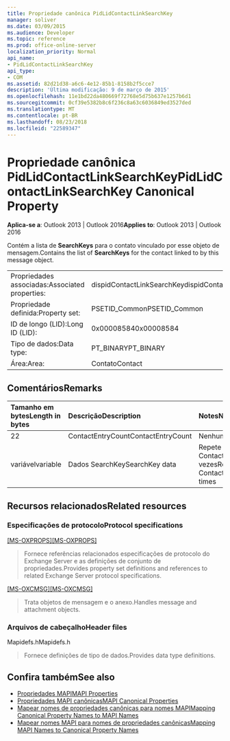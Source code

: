 ```yaml
---
title: Propriedade canônica PidLidContactLinkSearchKey
manager: soliver
ms.date: 03/09/2015
ms.audience: Developer
ms.topic: reference
ms.prod: office-online-server
localization_priority: Normal
api_name:
- PidLidContactLinkSearchKey
api_type:
- COM
ms.assetid: 82d21d38-a6c6-4e12-85b1-8158b2f5cce7
description: 'Última modificação: 9 de março de 2015'
ms.openlocfilehash: 11e1bd22da480669f72768e5d75b637e1257b6d1
ms.sourcegitcommit: 0cf39e5382b8c6f236c8a63c6036849ed3527ded
ms.translationtype: MT
ms.contentlocale: pt-BR
ms.lasthandoff: 08/23/2018
ms.locfileid: "22589347"
---
```

# <a name="pidlidcontactlinksearchkey-canonical-property"></a><span data-ttu-id="2ac90-103">Propriedade canônica PidLidContactLinkSearchKey</span><span class="sxs-lookup"><span data-stu-id="2ac90-103">PidLidContactLinkSearchKey Canonical Property</span></span>

<span data-ttu-id="2ac90-104">**Aplica-se a**: Outlook 2013 | Outlook 2016</span><span class="sxs-lookup"><span data-stu-id="2ac90-104">**Applies to**: Outlook 2013 | Outlook 2016</span></span> 
  
<span data-ttu-id="2ac90-105">Contém a lista de **SearchKeys** para o contato vinculado por esse objeto de mensagem.</span><span class="sxs-lookup"><span data-stu-id="2ac90-105">Contains the list of **SearchKeys** for the contact linked to by this message object.</span></span> 
  
|||
|:-----|:-----|
|<span data-ttu-id="2ac90-106">Propriedades associadas:</span><span class="sxs-lookup"><span data-stu-id="2ac90-106">Associated properties:</span></span>  <br/> |<span data-ttu-id="2ac90-107">dispidContactLinkSearchKey</span><span class="sxs-lookup"><span data-stu-id="2ac90-107">dispidContactLinkSearchKey</span></span>  <br/> |
|<span data-ttu-id="2ac90-108">Propriedade definida:</span><span class="sxs-lookup"><span data-stu-id="2ac90-108">Property set:</span></span>  <br/> |<span data-ttu-id="2ac90-109">PSETID_Common</span><span class="sxs-lookup"><span data-stu-id="2ac90-109">PSETID_Common</span></span>  <br/> |
|<span data-ttu-id="2ac90-110">ID de longo (LID):</span><span class="sxs-lookup"><span data-stu-id="2ac90-110">Long ID (LID):</span></span>  <br/> |<span data-ttu-id="2ac90-111">0x00008584</span><span class="sxs-lookup"><span data-stu-id="2ac90-111">0x00008584</span></span>  <br/> |
|<span data-ttu-id="2ac90-112">Tipo de dados:</span><span class="sxs-lookup"><span data-stu-id="2ac90-112">Data type:</span></span>  <br/> |<span data-ttu-id="2ac90-113">PT_BINARY</span><span class="sxs-lookup"><span data-stu-id="2ac90-113">PT_BINARY</span></span>  <br/> |
|<span data-ttu-id="2ac90-114">Área:</span><span class="sxs-lookup"><span data-stu-id="2ac90-114">Area:</span></span>  <br/> |<span data-ttu-id="2ac90-115">Contato</span><span class="sxs-lookup"><span data-stu-id="2ac90-115">Contact</span></span>  <br/> |
   
## <a name="remarks"></a><span data-ttu-id="2ac90-116">Comentários</span><span class="sxs-lookup"><span data-stu-id="2ac90-116">Remarks</span></span>

|<span data-ttu-id="2ac90-117">**Tamanho em bytes**</span><span class="sxs-lookup"><span data-stu-id="2ac90-117">**Length in bytes**</span></span>|<span data-ttu-id="2ac90-118">**Descrição**</span><span class="sxs-lookup"><span data-stu-id="2ac90-118">**Description**</span></span>|<span data-ttu-id="2ac90-119">**Notes**</span><span class="sxs-lookup"><span data-stu-id="2ac90-119">**Notes**</span></span>|
|:-----|:-----|:-----|
|<span data-ttu-id="2ac90-120">2</span><span class="sxs-lookup"><span data-stu-id="2ac90-120">2</span></span>  <br/> |<span data-ttu-id="2ac90-121">ContactEntryCount</span><span class="sxs-lookup"><span data-stu-id="2ac90-121">ContactEntryCount</span></span>  <br/> |<span data-ttu-id="2ac90-122">Nenhum</span><span class="sxs-lookup"><span data-stu-id="2ac90-122">None</span></span>  <br/> |
|<span data-ttu-id="2ac90-123">variável</span><span class="sxs-lookup"><span data-stu-id="2ac90-123">variable</span></span>  <br/> |<span data-ttu-id="2ac90-124">Dados SearchKey</span><span class="sxs-lookup"><span data-stu-id="2ac90-124">SearchKey data</span></span>  <br/> |<span data-ttu-id="2ac90-125">Repete ContactEntryCount vezes</span><span class="sxs-lookup"><span data-stu-id="2ac90-125">Repeats ContactEntryCount times</span></span>  <br/> |
   
## <a name="related-resources"></a><span data-ttu-id="2ac90-126">Recursos relacionados</span><span class="sxs-lookup"><span data-stu-id="2ac90-126">Related resources</span></span>

### <a name="protocol-specifications"></a><span data-ttu-id="2ac90-127">Especificações de protocolo</span><span class="sxs-lookup"><span data-stu-id="2ac90-127">Protocol specifications</span></span>

<span data-ttu-id="2ac90-128">[[MS-OXPROPS]](http://msdn.microsoft.com/library/f6ab1613-aefe-447d-a49c-18217230b148%28Office.15%29.aspx)</span><span class="sxs-lookup"><span data-stu-id="2ac90-128">[[MS-OXPROPS]](http://msdn.microsoft.com/library/f6ab1613-aefe-447d-a49c-18217230b148%28Office.15%29.aspx)</span></span>
  
> <span data-ttu-id="2ac90-129">Fornece referências relacionados especificações de protocolo do Exchange Server e as definições de conjunto de propriedades.</span><span class="sxs-lookup"><span data-stu-id="2ac90-129">Provides property set definitions and references to related Exchange Server protocol specifications.</span></span>
    
<span data-ttu-id="2ac90-130">[[MS-OXCMSG]](http://msdn.microsoft.com/library/7fd7ec40-deec-4c06-9493-1bc06b349682%28Office.15%29.aspx)</span><span class="sxs-lookup"><span data-stu-id="2ac90-130">[[MS-OXCMSG]](http://msdn.microsoft.com/library/7fd7ec40-deec-4c06-9493-1bc06b349682%28Office.15%29.aspx)</span></span>
  
> <span data-ttu-id="2ac90-131">Trata objetos de mensagem e o anexo.</span><span class="sxs-lookup"><span data-stu-id="2ac90-131">Handles message and attachment objects.</span></span>
    
### <a name="header-files"></a><span data-ttu-id="2ac90-132">Arquivos de cabeçalho</span><span class="sxs-lookup"><span data-stu-id="2ac90-132">Header files</span></span>

<span data-ttu-id="2ac90-133">Mapidefs.h</span><span class="sxs-lookup"><span data-stu-id="2ac90-133">Mapidefs.h</span></span>
  
> <span data-ttu-id="2ac90-134">Fornece definições de tipo de dados.</span><span class="sxs-lookup"><span data-stu-id="2ac90-134">Provides data type definitions.</span></span>
    
## <a name="see-also"></a><span data-ttu-id="2ac90-135">Confira também</span><span class="sxs-lookup"><span data-stu-id="2ac90-135">See also</span></span>

- [<span data-ttu-id="2ac90-136">Propriedades MAPI</span><span class="sxs-lookup"><span data-stu-id="2ac90-136">MAPI Properties</span></span>](mapi-properties.md) 
- [<span data-ttu-id="2ac90-137">Propriedades MAPI canônicas</span><span class="sxs-lookup"><span data-stu-id="2ac90-137">MAPI Canonical Properties</span></span>](mapi-canonical-properties.md)
- [<span data-ttu-id="2ac90-138">Mapear nomes de propriedades canônicas para nomes MAPI</span><span class="sxs-lookup"><span data-stu-id="2ac90-138">Mapping Canonical Property Names to MAPI Names</span></span>](mapping-canonical-property-names-to-mapi-names.md)
- [<span data-ttu-id="2ac90-139">Mapear nomes MAPI para nomes de propriedades canônicas</span><span class="sxs-lookup"><span data-stu-id="2ac90-139">Mapping MAPI Names to Canonical Property Names</span></span>](mapping-mapi-names-to-canonical-property-names.md)

